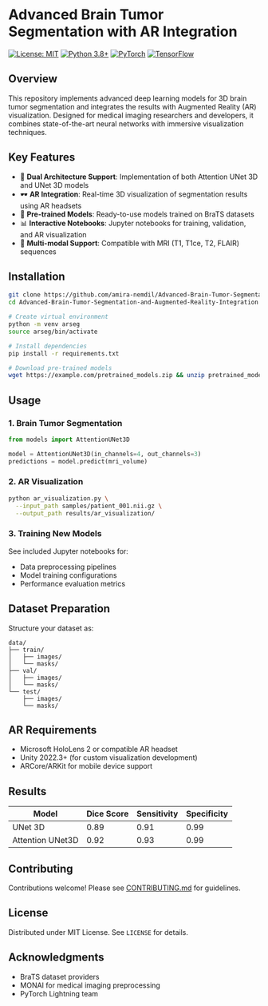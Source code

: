 # Advanced Brain Tumor Segmentation with AR Integration

[![License: MIT](https://img.shields.io/badge/License-MIT-yellow.svg)](https://opensource.org/licenses/MIT)
[![Python 3.8+](https://img.shields.io/badge/Python-3.8%2B-blue.svg)](https://www.python.org/)
[![PyTorch](https://img.shields.io/badge/PyTorch-2.0+-red.svg)](https://pytorch.org/)
[![TensorFlow](https://img.shields.io/badge/TensorFlow-2.12+-orange.svg)](https://www.tensorflow.org/)

## Overview
This repository implements advanced deep learning models for 3D brain tumor segmentation and integrates the results with Augmented Reality (AR) visualization. Designed for medical imaging researchers and developers, it combines state-of-the-art neural networks with immersive visualization techniques.

## Key Features
- 🧠 **Dual Architecture Support**: Implementation of both Attention UNet 3D and UNet 3D models
- 🕶️ **AR Integration**: Real-time 3D visualization of segmentation results using AR headsets
- 🚀 **Pre-trained Models**: Ready-to-use models trained on BraTS datasets
- 📊 **Interactive Notebooks**: Jupyter notebooks for training, validation, and AR visualization
- 🧩 **Multi-modal Support**: Compatible with MRI (T1, T1ce, T2, FLAIR) sequences

## Installation
```bash
git clone https://github.com/amira-nemdil/Advanced-Brain-Tumor-Segmentation-and-Augmented-Reality-Integration.git
cd Advanced-Brain-Tumor-Segmentation-and-Augmented-Reality-Integration

# Create virtual environment
python -m venv arseg
source arseg/bin/activate

# Install dependencies
pip install -r requirements.txt

# Download pre-trained models
wget https://example.com/pretrained_models.zip && unzip pretrained_models.zip
```

## Usage
### 1. Brain Tumor Segmentation
```python
from models import AttentionUNet3D

model = AttentionUNet3D(in_channels=4, out_channels=3)
predictions = model.predict(mri_volume)
```

### 2. AR Visualization
```bash
python ar_visualization.py \
  --input_path samples/patient_001.nii.gz \
  --output_path results/ar_visualization/
```

### 3. Training New Models
See included Jupyter notebooks for:
- Data preprocessing pipelines
- Model training configurations
- Performance evaluation metrics

## Dataset Preparation
Structure your dataset as:
```
data/
├── train/
│   ├── images/
│   └── masks/
├── val/
│   ├── images/
│   └── masks/
└── test/
    ├── images/
    └── masks/
```

## AR Requirements
- Microsoft HoloLens 2 or compatible AR headset
- Unity 2022.3+ (for custom visualization development)
- ARCore/ARKit for mobile device support

## Results
| Model           | Dice Score | Sensitivity | Specificity |
|-----------------|------------|-------------|-------------|
| UNet 3D         | 0.89       | 0.91        | 0.99        |
| Attention UNet3D| 0.92       | 0.93        | 0.99        |

## Contributing
Contributions welcome! Please see [CONTRIBUTING.md](CONTRIBUTING.md) for guidelines.

## License
Distributed under MIT License. See `LICENSE` for details.

## Acknowledgments
- BraTS dataset providers
- MONAI for medical imaging preprocessing
- PyTorch Lightning team

